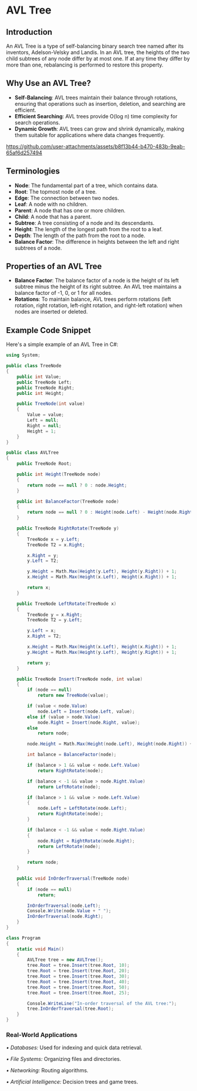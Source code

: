 # AVL Tree

## Introduction
An AVL Tree is a type of self-balancing binary search tree named after 
its inventors, Adelson-Velsky and Landis. In an AVL tree, the heights 
of the two child subtrees of any node differ by at most one. If at any 
time they differ by more than one, rebalancing is performed to restore 
this property.

## Why Use an AVL Tree?
- **Self-Balancing**: AVL trees maintain their balance through rotations, ensuring that operations such as insertion, deletion, and searching are efficient.
- **Efficient Searching**: AVL trees provide O(log n) time complexity for search operations.
- **Dynamic Growth**: AVL trees can grow and shrink dynamically, making them suitable for applications where data changes frequently.


https://github.com/user-attachments/assets/b8f13b44-b470-483b-9eab-65af6d257494


## Terminologies
- **Node**: The fundamental part of a tree, which contains data.
- **Root**: The topmost node of a tree.
- **Edge**: The connection between two nodes.
- **Leaf**: A node with no children.
- **Parent**: A node that has one or more children.
- **Child**: A node that has a parent.
- **Subtree**: A tree consisting of a node and its descendants.
- **Height**: The length of the longest path from the root to a leaf.
- **Depth**: The length of the path from the root to a node.
- **Balance Factor**: The difference in heights between the left and right subtrees of a node.

## Properties of an AVL Tree
- **Balance Factor**: The balance factor of a node is the height of its left subtree minus the height of its right subtree. An AVL tree maintains a balance factor of -1, 0, or 1 for all nodes.
- **Rotations**: To maintain balance, AVL trees perform rotations (left rotation, right rotation, left-right rotation, and right-left rotation) when nodes are inserted or deleted.

## Example Code Snippet
Here's a simple example of an AVL Tree in C#:

```csharp
using System;

public class TreeNode
{
    public int Value;
    public TreeNode Left;
    public TreeNode Right;
    public int Height;

    public TreeNode(int value)
    {
        Value = value;
        Left = null;
        Right = null;
        Height = 1;
    }
}

public class AVLTree
{
    public TreeNode Root;

    public int Height(TreeNode node)
    {
        return node == null ? 0 : node.Height;
    }

    public int BalanceFactor(TreeNode node)
    {
        return node == null ? 0 : Height(node.Left) - Height(node.Right);
    }

    public TreeNode RightRotate(TreeNode y)
    {
        TreeNode x = y.Left;
        TreeNode T2 = x.Right;

        x.Right = y;
        y.Left = T2;

        y.Height = Math.Max(Height(y.Left), Height(y.Right)) + 1;
        x.Height = Math.Max(Height(x.Left), Height(x.Right)) + 1;

        return x;
    }

    public TreeNode LeftRotate(TreeNode x)
    {
        TreeNode y = x.Right;
        TreeNode T2 = y.Left;

        y.Left = x;
        x.Right = T2;

        x.Height = Math.Max(Height(x.Left), Height(x.Right)) + 1;
        y.Height = Math.Max(Height(y.Left), Height(y.Right)) + 1;

        return y;
    }

    public TreeNode Insert(TreeNode node, int value)
    {
        if (node == null)
            return new TreeNode(value);

        if (value < node.Value)
            node.Left = Insert(node.Left, value);
        else if (value > node.Value)
            node.Right = Insert(node.Right, value);
        else
            return node;

        node.Height = Math.Max(Height(node.Left), Height(node.Right)) + 1;

        int balance = BalanceFactor(node);

        if (balance > 1 && value < node.Left.Value)
            return RightRotate(node);

        if (balance < -1 && value > node.Right.Value)
            return LeftRotate(node);

        if (balance > 1 && value > node.Left.Value)
        {
            node.Left = LeftRotate(node.Left);
            return RightRotate(node);
        }

        if (balance < -1 && value < node.Right.Value)
        {
            node.Right = RightRotate(node.Right);
            return LeftRotate(node);
        }

        return node;
    }

    public void InOrderTraversal(TreeNode node)
    {
        if (node == null)
            return;

        InOrderTraversal(node.Left);
        Console.Write(node.Value + " ");
        InOrderTraversal(node.Right);
    }
}

class Program
{
    static void Main()
    {
        AVLTree tree = new AVLTree();
        tree.Root = tree.Insert(tree.Root, 10);
        tree.Root = tree.Insert(tree.Root, 20);
        tree.Root = tree.Insert(tree.Root, 30);
        tree.Root = tree.Insert(tree.Root, 40);
        tree.Root = tree.Insert(tree.Root, 50);
        tree.Root = tree.Insert(tree.Root, 25);

        Console.WriteLine("In-order traversal of the AVL tree:");
        tree.InOrderTraversal(tree.Root);
    }
}
```

### Real-World Applications
*• Databases:* Used for indexing and quick data retrieval.

*• File Systems:* Organizing files and directories.

*• Networking:* Routing algorithms.

*• Artificial Intelligence:* Decision trees and game trees.
